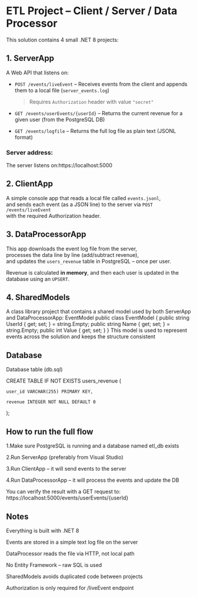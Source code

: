 # ETL Project – Client / Server / Data Processor

This solution contains 4 small .NET 8 projects:

## 1. ServerApp
A Web API that listens on:

- `POST /events/liveEvent` – Receives events from the client and appends them to a local file (`server_events.log`)  
  > Requires `Authorization` header with value `"secret"`

- `GET /events/userEvents/{userId}` – Returns the current revenue for a given user (from the PostgreSQL DB)

- `GET /events/logfile` – Returns the full log file as plain text (JSONL format)

### Server address:
The server listens on:https://localhost:5000


## 2. ClientApp
A simple console app that reads a local file called `events.jsonl`,  
and sends each event (as a JSON line) to the server via `POST /events/liveEvent`  
with the required Authorization header.

## 3. DataProcessorApp
This app downloads the event log file from the server,  
processes the data line by line (add/subtract revenue),  
and updates the `users_revenue` table in PostgreSQL – once per user.

Revenue is calculated **in memory**, and then each user is updated in the database using an `UPSERT`.

## 4. SharedModels
A class library project that contains a shared model used by both ServerApp and DataProcessorApp:
EventModel
public class EventModel
{
    public string UserId { get; set; } = string.Empty;
    public string Name { get; set; } = string.Empty;
    public int Value { get; set; }
}
This model is used to represent events across the solution and keeps the structure consistent

## Database

Database table (db.sql)

CREATE TABLE IF NOT EXISTS users_revenue (

    user_id VARCHAR(255) PRIMARY KEY,
    
    revenue INTEGER NOT NULL DEFAULT 0
    
);


## How to run the full flow

1.Make sure PostgreSQL is running and a database named etl_db exists

2.Run ServerApp (preferably from Visual Studio)

3.Run ClientApp – it will send events to the server

4.Run DataProcessorApp – it will process the events and update the DB


You can verify the result with a GET request to:
https://localhost:5000/events/userEvents/{userId}


## Notes

Everything is built with .NET 8

Events are stored in a simple text log file on the server

DataProcessor reads the file via HTTP, not local path

No Entity Framework – raw SQL is used

SharedModels avoids duplicated code between projects

Authorization is only required for /liveEvent endpoint

